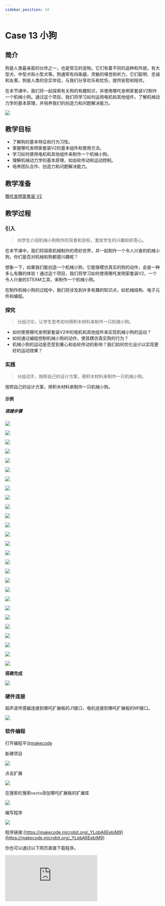 ```yaml
---
sidebar_position: 14
---
```


# Case 13 小狗

## 简介

狗是人类最亲密的伙伴之一，也是常见的宠物。它们有着不同的品种和外貌，有大型犬、中型犬和小型犬等。狗通常有四条腿，灵敏的嗅觉和听力，它们聪明、忠诚和友善。狗是人类的忠实伴侣，与我们分享欢乐和忧伤，提供安慰和陪伴。

在本节课中，我们将一起探索有关狗的有趣知识，并使用哪吒发明家套装V2制作一个机械小狗。通过这个项目，我们将学习如何运用电机和其他组件，了解机械动力学的基本原理，并培养我们的创造力和问题解决能力。

![](./images/nezha-inventors-kit-v2-case-13-01.png)


## 教学目标

- 了解狗的基本特征和行为习性。
- 掌握哪吒发明家套装V2的基本组件和使用方法。
- 学习如何使用电机和其他组件来制作一个机械小狗。
- 理解机械动力学的基本原理，如齿轮传动和运动控制。
- 培养团队合作、创造力和问题解决能力。

## 教学准备

[哪吒发明家套装 V2](https://www.elecfreaks.com/nezha-inventor-s-kit-v2-for-micro-bit.html)


## 教学过程

### 引入

>向学生介绍机械小狗制作的背景和目标，激发学生的兴趣和好奇心。

在本节课中，我们将探索机械制作的奇妙世界，并一起制作一个令人兴奋的机械小狗。你们是否对机械和狗都感兴趣呢？

想象一下，如果我们能创造一个机械小狗，它能够模仿真实的狗的动作，会是一种多么有趣的体验！通过这个项目，我们将学习如何使用哪吒发明家套装V2，一个令人兴奋的STEAM工具，来制作一个机械小狗。

在制作机械小狗的过程中，我们将涉及到许多有趣的知识点，如机械结构、电子元件和编程。

### 探究

>分组讨论，让学生思考如何用积木材料来制作一只机械小狗。

- 如何使用哪吒发明家套装V2中的电机和其他组件来实现机械小狗的运动？
- 如何通过编程控制机械小狗的动作，使其模仿真实狗的行为？
- 机械小狗的运动是否受到重心和齿轮传动的影响？我们如何优化设计以实现更好的运动效果？

### 实践

>分组动手，按照自己的设计方案，用积木材料来制作一只机械小狗。

按照自己的设计方案，用积木材料来制作一只机械小狗。

#### 示例

##### 搭建步骤

![](./images/nezha-inventors-kit-v2-step-13-01.png)

![](./images/nezha-inventors-kit-v2-step-13-02.png)

![](./images/nezha-inventors-kit-v2-step-13-03.png)

![](./images/nezha-inventors-kit-v2-step-13-04.png)

![](./images/nezha-inventors-kit-v2-step-13-05.png)

![](./images/nezha-inventors-kit-v2-step-13-06.png)

![](./images/nezha-inventors-kit-v2-step-13-07.png)

![](./images/nezha-inventors-kit-v2-step-13-08.png)

![](./images/nezha-inventors-kit-v2-step-13-09.png)

![](./images/nezha-inventors-kit-v2-step-13-10.png)

![](./images/nezha-inventors-kit-v2-step-13-11.png)

![](./images/nezha-inventors-kit-v2-step-13-12.png)

![](./images/nezha-inventors-kit-v2-step-13-13.png)

![](./images/nezha-inventors-kit-v2-step-13-14.png)

![](./images/nezha-inventors-kit-v2-step-13-15.png)

![](./images/nezha-inventors-kit-v2-step-13-16.png)

![](./images/nezha-inventors-kit-v2-step-13-17.png)

![](./images/nezha-inventors-kit-v2-step-13-18.png)

![](./images/nezha-inventors-kit-v2-step-13-19.png)

![](./images/nezha-inventors-kit-v2-step-13-20.png)

![](./images/nezha-inventors-kit-v2-step-13-21.png)

![](./images/nezha-inventors-kit-v2-step-13-22.png)

![](./images/nezha-inventors-kit-v2-step-13-23.png)

![](./images/nezha-inventors-kit-v2-step-13-24.png)

![](./images/nezha-inventors-kit-v2-step-13-25.png)

![](./images/nezha-inventors-kit-v2-step-13-26.png)

![](./images/nezha-inventors-kit-v2-step-13-27.png)


**搭建完成**

![](./images/nezha-inventors-kit-v2-case-13-01.png)

### 硬件连接

超声波传感器连接到哪吒扩展板的J1接口，电机连接到哪吒扩展板的M1接口。

![](./images/nezha-inventors-kit-v2-case-11-02.png)

### 软件编程

打开编程平台[makecode](https://makecode.microbit.org/#)

新建项目

![](./images/nezha-inventors-kit-v2-case-19-03.png)

点击扩展

![](./images/nezha-inventors-kit-v2-case-19-04.png)


在搜索栏搜索`nezha`添加哪吒扩展板的扩展库

![](./images/nezha-inventors-kit-v2-case-19-06.png)

编写程序

![](./images/nezha-inventors-kit-v2-case-13-07.png)


程序链接:[https://makecode.microbit.org/_YLpbA6EebiM9](https://makecode.microbit.org/_YLpbA6EebiM9)

你也可以通过以下网页直接下载程序。

<div
    style={{
        position: 'relative',
        paddingBottom: '60%',
        overflow: 'hidden',
    }}
>
    <iframe
        src="https://makecode.microbit.org/_YLpbA6EebiM9"
        frameborder="0"
        sandbox="allow-popups allow-forms allow-scripts allow-same-origin"
        style={{
            position: 'absolute',
            width: '100%',
            height: '100%',
        }}
    />
</div>




### 展示

>分组展示，让每组的机器人一起开始跳舞，比较各组的成果和效果。

#### 示例案例效果

机械小狗向前行走，当遇到障碍物时会自动停下。

![](./images/nezha-inventors-kit-v2-case-13.gif)

### 反思

>分组分享，让每组的学生分享自己的制作过程和心得，总结自己遇到的问题和解决办法，评价自己的优点和不足。
